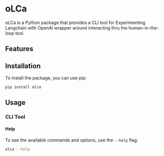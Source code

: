 # oLCa

oLCa is a Python package that provides a CLI tool for Experimenting Langchain with OpenAI wrapper around interacting thru the human-in-the-loop tool.

## Features


## Installation

To install the package, you can use pip:

```bash
pip install olca
```

## Usage

### CLI Tool


#### Help

To see the available commands and options, use the `--help` flag:

```bash
olca --help
```




